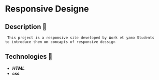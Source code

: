 # Responsive Designe

## Description :book:

     This project is a responsive site developed by Work et yamo Students to introduce them on concapts of responsive dessign

## Technologies :rocket:

- **_HTML_**
- **_css_**


